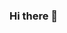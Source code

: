 ### Hi there 👋

<!--
**hana-tak/hana-tak** is a ✨ _special_ ✨ repository because its `README.md` (this file) appears on your GitHub profile.

- 🌱 I’m currently learning python

